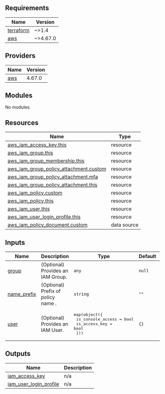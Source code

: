 <!-- BEGIN_TF_DOCS -->
## Requirements

| Name | Version |
|------|---------|
| <a name="requirement_terraform"></a> [terraform](#requirement\_terraform) | ~>1.4 |
| <a name="requirement_aws"></a> [aws](#requirement\_aws) | ~>4.67.0 |

## Providers

| Name | Version |
|------|---------|
| <a name="provider_aws"></a> [aws](#provider\_aws) | 4.67.0 |

## Modules

No modules.

## Resources

| Name | Type |
|------|------|
| [aws_iam_access_key.this](https://registry.terraform.io/providers/hashicorp/aws/latest/docs/resources/iam_access_key) | resource |
| [aws_iam_group.this](https://registry.terraform.io/providers/hashicorp/aws/latest/docs/resources/iam_group) | resource |
| [aws_iam_group_membership.this](https://registry.terraform.io/providers/hashicorp/aws/latest/docs/resources/iam_group_membership) | resource |
| [aws_iam_group_policy_attachment.custom](https://registry.terraform.io/providers/hashicorp/aws/latest/docs/resources/iam_group_policy_attachment) | resource |
| [aws_iam_group_policy_attachment.mfa](https://registry.terraform.io/providers/hashicorp/aws/latest/docs/resources/iam_group_policy_attachment) | resource |
| [aws_iam_group_policy_attachment.this](https://registry.terraform.io/providers/hashicorp/aws/latest/docs/resources/iam_group_policy_attachment) | resource |
| [aws_iam_policy.custom](https://registry.terraform.io/providers/hashicorp/aws/latest/docs/resources/iam_policy) | resource |
| [aws_iam_policy.this](https://registry.terraform.io/providers/hashicorp/aws/latest/docs/resources/iam_policy) | resource |
| [aws_iam_user.this](https://registry.terraform.io/providers/hashicorp/aws/latest/docs/resources/iam_user) | resource |
| [aws_iam_user_login_profile.this](https://registry.terraform.io/providers/hashicorp/aws/latest/docs/resources/iam_user_login_profile) | resource |
| [aws_iam_policy_document.custom](https://registry.terraform.io/providers/hashicorp/aws/latest/docs/data-sources/iam_policy_document) | data source |

## Inputs

| Name | Description | Type | Default | Required |
|------|-------------|------|---------|:--------:|
| <a name="input_group"></a> [group](#input\_group) | (Optional) Provides an IAM Group. | `any` | `null` | no |
| <a name="input_name_prefix"></a> [name\_prefix](#input\_name\_prefix) | (Optional) Prefix of policy name . | `string` | `""` | no |
| <a name="input_user"></a> [user](#input\_user) | (Optional) Provides an IAM User. | <pre>map(object({<br>    is_console_access = bool<br>    is_access_key     = bool<br>  }))</pre> | `{}` | no |

## Outputs

| Name | Description |
|------|-------------|
| <a name="output_iam_access_key"></a> [iam\_access\_key](#output\_iam\_access\_key) | n/a |
| <a name="output_iam_user_login_profile"></a> [iam\_user\_login\_profile](#output\_iam\_user\_login\_profile) | n/a |
<!-- END_TF_DOCS -->
